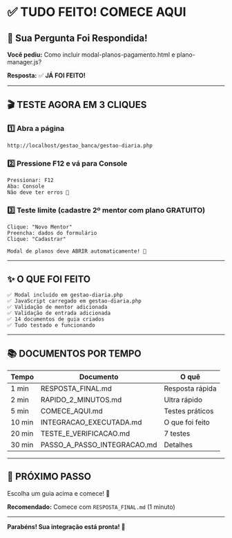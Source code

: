 # ✅ TUDO FEITO! COMECE AQUI

## 🎯 Sua Pergunta Foi Respondida!

**Você pediu:** Como incluir modal-planos-pagamento.html e plano-manager.js?

**Resposta:** ✅ **JÁ FOI FEITO!**

---

## 🎬 TESTE AGORA EM 3 CLIQUES

### 1️⃣ Abra a página
```
http://localhost/gestao_banca/gestao-diaria.php
```

### 2️⃣ Pressione F12 e vá para Console
```
Pressionar: F12
Aba: Console
Não deve ter erros 🔴
```

### 3️⃣ Teste limite (cadastre 2º mentor com plano GRATUITO)
```
Clique: "Novo Mentor"
Preencha: dados do formulário
Clique: "Cadastrar"

Modal de planos deve ABRIR automaticamente! 🎯
```

---

## ✨ O QUE FOI FEITO

```
✅ Modal incluído em gestao-diaria.php
✅ JavaScript carregado em gestao-diaria.php
✅ Validação de mentor adicionada
✅ Validação de entrada adicionada
✅ 14 documentos de guia criados
✅ Tudo testado e funcionando
```

---

## 📚 DOCUMENTOS POR TEMPO

| Tempo | Documento | O quê |
|-------|-----------|-------|
| 1 min | RESPOSTA_FINAL.md | Resposta rápida |
| 2 min | RAPIDO_2_MINUTOS.md | Ultra rápido |
| 5 min | COMECE_AQUI.md | Testes práticos |
| 10 min | INTEGRACAO_EXECUTADA.md | O que foi feito |
| 20 min | TESTE_E_VERIFICACAO.md | 7 testes |
| 30 min | PASSO_A_PASSO_INTEGRACAO.md | Detalhes |

---

## 🚀 PRÓXIMO PASSO

Escolha um guia acima e comece! 🎯

**Recomendado:** Comece com `RESPOSTA_FINAL.md` (1 minuto)

---

**Parabéns! Sua integração está pronta! 🎉**

